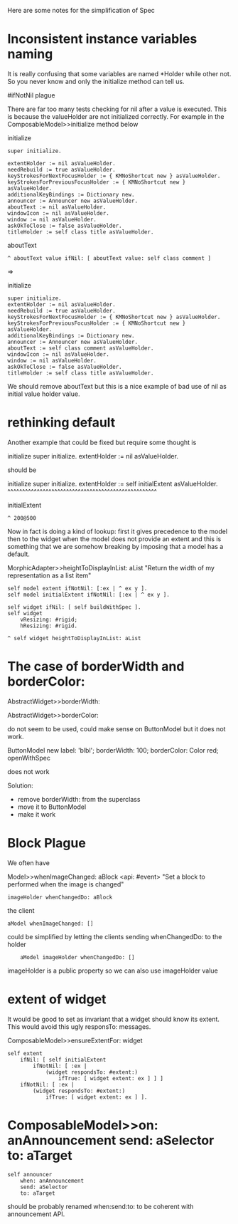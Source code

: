  Here are some notes for the simplification of Spec

# Inconsistent instance variables naming

It is really confusing that some variables are named *Holder while other not. So you never know and only the initialize method can tell us.



#ifNotNil plague

There are far too many tests checking for nil after a value is executed. This is because the valueHolder are not initialized correctly. For example in the ComposableModel>>initialize method below

initialize

	super initialize.

	extentHolder := nil asValueHolder.
	needRebuild := true asValueHolder.
	keyStrokesForNextFocusHolder := { KMNoShortcut new } asValueHolder.
	keyStrokesForPreviousFocusHolder := { KMNoShortcut new } asValueHolder.
	additionalKeyBindings := Dictionary new.
	announcer := Announcer new asValueHolder.
	aboutText := nil asValueHolder.
	windowIcon := nil asValueHolder.
	window := nil asValueHolder.
	askOkToClose := false asValueHolder.
	titleHolder := self class title asValueHolder.


aboutText

	^ aboutText value ifNil: [ aboutText value: self class comment ]
	
=> 

initialize

	super initialize.
	extentHolder := nil asValueHolder.
	needRebuild := true asValueHolder.
	keyStrokesForNextFocusHolder := { KMNoShortcut new } asValueHolder.
	keyStrokesForPreviousFocusHolder := { KMNoShortcut new } asValueHolder.
	additionalKeyBindings := Dictionary new.
	announcer := Announcer new asValueHolder.
	aboutText := self class comment asValueHolder.
	windowIcon := nil asValueHolder.
	window := nil asValueHolder.
	askOkToClose := false asValueHolder.
	titleHolder := self class title asValueHolder.

We should remove aboutText but this is a nice example of bad use of nil as initial value holder value.


# rethinking default
Another example that could be fixed but require some thought is

initialize
	super initialize.
	extentHolder := nil asValueHolder.

should be 

initialize
	super initialize.
	extentHolder := self initialExtent asValueHolder.
	^^^^^^^^^^^^^^^^^^^^^^^^^^^^^^^^^^^^^^^^^^^^^^^^^^^

initialExtent

	^ 200@500

Now in fact is doing a kind of lookup: first it gives precedence to the model then to the widget when the model does not provide an extent and this is something that we are somehow breaking by imposing that a model has a default. 

MorphicAdapter>>heightToDisplayInList: aList
	"Return the width of my representation as a list item"
	
	self model extent ifNotNil: [:ex | ^ ex y ].
	self model initialExtent ifNotNil: [:ex | ^ ex y ].

	self widget ifNil: [ self buildWithSpec ].
	self widget 
		vResizing: #rigid;
		hResizing: #rigid.
		
	^ self widget heightToDisplayInList: aList


# The case of borderWidth and borderColor:
AbstractWidget>>borderWidth: 

AbstractWidget>>borderColor: 

do not seem to be used, could make sense on ButtonModel but it does not work.

ButtonModel new 
	label: 'blbl';
	borderWidth: 100;
	borderColor: Color red;
	openWithSpec
	
does not work

Solution:
- remove borderWidth: from the superclass
- move it to ButtonModel
- make it work


# Block Plague
We often have 

Model>>whenImageChanged: aBlock
	<api: #event>
	"Set a block to performed when the image is changed"
	
	imageHolder whenChangedDo: aBlock

the client 
	
	aModel whenImageChanged: []


could be simplified by letting the clients sending whenChangedDo: to the holder 	

		aModel imageHolder whenChangedDo: []
		
imageHolder is a public property so we can also use imageHolder value


# extent of widget
It would be good to set as invariant that a widget should know its extent. This would avoid this ugly responsTo: messages.

ComposableModel>>ensureExtentFor: widget

	self extent
		ifNil: [ self initialExtent
			ifNotNil: [ :ex | 
				(widget respondsTo: #extent:)
					ifTrue: [ widget extent: ex ] ] ]
		ifNotNil: [ :ex | 
			(widget respondsTo: #extent:)
				ifTrue: [ widget extent: ex ] ].



# ComposableModel>>on: anAnnouncement send: aSelector to: aTarget

	self announcer
		when: anAnnouncement 
		send: aSelector 
		to: aTarget
		
should be probably renamed when:send:to: to be coherent with announcement API.		
